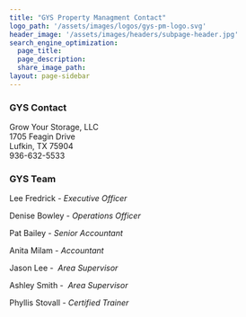 ```yaml
---
title: "GYS Property Managment Contact"
logo_path: '/assets/images/logos/gys-pm-logo.svg'
header_image: '/assets/images/headers/subpage-header.jpg'
search_engine_optimization:
  page_title:
  page_description:
  share_image_path:
layout: page-sidebar
---
```


### GYS Contact

Grow Your Storage, LLC<br>1705 Feagin Drive<br>Lufkin, TX 75904<br>936-632-5533

### GYS Team

Lee Fredrick - *Executive Officer*

Denise Bowley - *Operations Officer*

Pat Bailey - *Senior Accountant*

Anita Milam - *Accountant*

Jason Lee - &nbsp;*Area Supervisor*

Ashley Smith - &nbsp;*Area Supervisor*

Phyllis Stovall - *Certified Trainer*